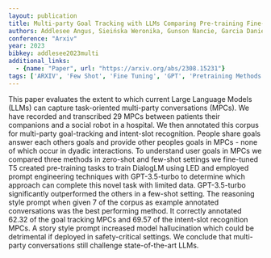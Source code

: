 ```yaml
---
layout: publication
title: Multi-party Goal Tracking with LLMs Comparing Pre-training Fine-tuning and Prompt Engineering
authors: Addlesee Angus, Sieińska Weronika, Gunson Nancie, Garcia Daniel Hernández, Dondrup Christian, Lemon Oliver
conference: "Arxiv"
year: 2023
bibkey: addlesee2023multi
additional_links:
  - {name: "Paper", url: "https://arxiv.org/abs/2308.15231"}
tags: ['ARXIV', 'Few Shot', 'Fine Tuning', 'GPT', 'Pretraining Methods', 'Prompt']
---
```

This paper evaluates the extent to which current Large Language Models (LLMs) can capture task-oriented multi-party conversations (MPCs). We have recorded and transcribed 29 MPCs between patients their companions and a social robot in a hospital. We then annotated this corpus for multi-party goal-tracking and intent-slot recognition. People share goals answer each others goals and provide other peoples goals in MPCs - none of which occur in dyadic interactions. To understand user goals in MPCs we compared three methods in zero-shot and few-shot settings we fine-tuned T5 created pre-training tasks to train DialogLM using LED and employed prompt engineering techniques with GPT-3.5-turbo to determine which approach can complete this novel task with limited data. GPT-3.5-turbo significantly outperformed the others in a few-shot setting. The reasoning style prompt when given 7 of the corpus as example annotated conversations was the best performing method. It correctly annotated 62.32 of the goal tracking MPCs and 69.57 of the intent-slot recognition MPCs. A story style prompt increased model hallucination which could be detrimental if deployed in safety-critical settings. We conclude that multi-party conversations still challenge state-of-the-art LLMs.
